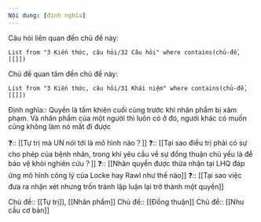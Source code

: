 ```yaml
---
Nội dung: [định nghĩa]
---
```



Câu hỏi liên quan đến chủ đề này:
```dataview
List from "3 Kiến thức, câu hỏi/32 Câu hỏi" where contains(chủ-đề,[[]]) 
```

Chủ đề quan tâm đến chủ đề này:
```dataview
List from "3 Kiến thức, câu hỏi/31 Khái niệm" where contains(chủ-đề,[[]]) 
```

Định nghĩa:: Quyền là tấm khiên cuối cùng trước khi nhân phẩm bị xâm phạm. Và nhân phẩm của một người thì luôn có ở đó, người khác có muốn cũng không làm nó mất đi được

❓:: [[Tự trị mà UN nói tới là mô hình nào？]] 
❓:: [[Tại sao điều trị phải có sự cho phép của bệnh nhân, trong khi yêu cầu về sự đồng thuận chủ yếu là để bảo vệ khỏi nghiên cứu？]] 
❓:: [[Nhân quyền được thừa nhận tại LHQ đáp ứng mô hình công lý của Locke hay Rawl như thế nào]]
❓:: [[Tại sao việc đưa ra nhận xét nhưng trốn tránh lập luận lại trở thành một quyền]]

Chủ đề:: [[Tự trị]], [[Nhân phẩm]]
Chủ đề:: [[Đồng thuận]]
Chủ đề:: [[Nhu cầu cơ bản]]
